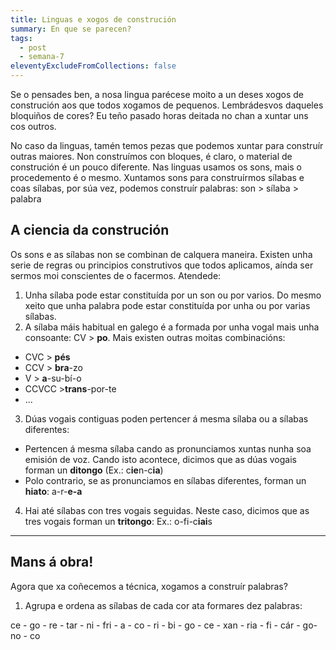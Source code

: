 ```yaml
---
title: Linguas e xogos de construción
summary: En que se parecen?
tags:
  - post
  - semana-7
eleventyExcludeFromCollections: false
---
```

Se o pensades ben, a nosa lingua parécese moito a un deses xogos de construción aos que todos xogamos de pequenos. Lembrádesvos daqueles bloquiños de cores? Eu teño pasado horas deitada no chan a xuntar uns cos outros. 

No caso da linguas, tamén temos pezas que podemos xuntar para construír outras maiores. Non construímos con bloques, é claro, o material de construción é un pouco diferente. Nas linguas usamos os sons, mais o procedemento é o mesmo. Xuntamos sons para construírmos sílabas e coas sílabas, por súa vez, podemos construír palabras: 
son > sílaba > palabra

## A ciencia da construción

Os sons e as sílabas non se combinan de calquera maneira. Existen unha serie de regras ou principios construtivos que todos aplicamos, aínda ser sermos moi conscientes de o facermos. Atendede:

1. Unha sílaba pode estar constituída por un son ou por varios. Do mesmo xeito que unha palabra pode estar constituída por unha ou por varias sílabas.
2. A sílaba máis habitual en galego é a formada por unha vogal mais unha consoante: CV > **po**. Mais existen outras moitas combinacións:

* CVC > **pés**
* CCV > **bra**-zo
* V > **a**-su-bí-o
* CCVCC >**trans**-por-te
* ...

3. Dúas vogais contiguas poden pertencer á mesma sílaba ou a sílabas diferentes:

* Pertencen á mesma sílaba cando as pronunciamos xuntas nunha soa emisión de voz. Cando isto acontece, dicimos que as dúas vogais forman un **ditongo** (Ex.: c**ie**n-c**ia**)
* Polo contrario, se as pronunciamos en sílabas diferentes, forman un **hiato**: a-r-**e-a**

4. Hai até sílabas con tres vogais seguidas. Neste caso, dicimos que as tres vogais forman un **tritongo**: Ex.: o-fi-c**iai**s


- - -

## Mans á obra!
Agora que xa coñecemos a técnica, xogamos a construír palabras?

1. Agrupa e ordena as sílabas de cada cor ata formares dez palabras:

<e-answer size=5>ce</e-answer> - <e-answer size=5>go</e-answer> - <e-answer size=5>re</e-answer> - <e-answer size=5>tar</e-answer> -  <e-answer size=5>ni</e-answer> - <e-answer site=5>fri</e-answer> - <e-answer size=5>a</e-answer> - <e-answer size=5>co</e-answer> - <e-answer size=5>ri</e-answer> - <e-answer size=5>bi</e-answer> -  <e-answer size=5>go</e-answer> -  <e-answer size=5>ce</e-answer> -  <e-answer size=5>xan</e-answer> -  <e-answer size=5>ria</e-answer> -  <e-answer size=5>fi</e-answer> - <e-answer size=5>cár</e-answer>  -  <e-answer size=5>go</e-answer>-  <e-answer size=5>no</e-answer> -  <e-answer size=5>co</e-answer>

